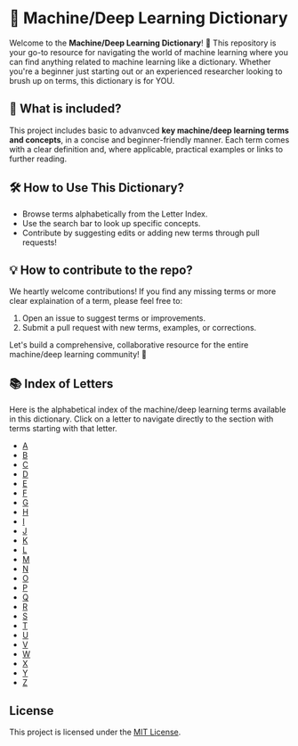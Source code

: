 # 📖 Machine/Deep Learning Dictionary

Welcome to the **Machine/Deep Learning Dictionary**! 🚀 This repository is your go-to resource for navigating the world of machine learning where you can find anything related to machine learning like a dictionary. Whether you're a beginner just starting out or an experienced researcher looking to brush up on terms, this dictionary is for YOU.

## 🧠 What is included?  

This project includes basic to advanvced **key machine/deep learning terms and concepts**, in a concise and beginner-friendly manner. Each term comes with a clear definition and, where applicable, practical examples or links to further reading.

## 🛠️ How to Use This Dictionary?

- Browse terms alphabetically from the Letter Index.
- Use the search bar to look up specific concepts.
- Contribute by suggesting edits or adding new terms through pull requests!

## 💡 How to contribute to the repo? 

We heartly welcome contributions! If you find any missing terms or more clear explaination of a term, please feel free to:

1. Open an issue to suggest terms or improvements.
2. Submit a pull request with new terms, examples, or corrections.

Let's build a comprehensive, collaborative resource for the entire machine/deep learning community! 🌟

## 📚 Index of Letters

Here is the alphabetical index of the machine/deep learning terms available in this dictionary. Click on a letter to navigate directly to the section with terms starting with that letter.

- [A](#A)
- [B](#B)
- [C](#C)
- [D](#D)
- [E](#E)
- [F](#F)
- [G](#G)
- [H](#H)
- [I](#I)
- [J](#J)
- [K](#K)
- [L](#L)
- [M](#M)
- [N](#N)
- [O](#O)
- [P](#P)
- [Q](#Q)
- [R](#R)
- [S](#S)
- [T](#T)
- [U](#U)
- [V](#V)
- [W](#W)
- [X](#X)
- [Y](#Y)
- [Z](#Z)

## License  

This project is licensed under the [MIT License](LICENSE).

